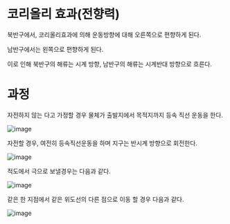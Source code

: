 # 코리올리 효과(전향력)

북반구에서, 코리올리효과에 의해 운동방향에 대해 오른쪽으로 편향하게 된다.

남반구에서는 왼쪽으로 편향하게 된다.

이로 인해 북반구의 해류는 시계 방향, 남반구의 해류는 시계반대 방향으로 흐른다.



# 과정

자전하지 않는 다고 가정할 경우 물체가 출발지에서 목적지까지 등속 직선 운동을 한다.

![image](https://user-images.githubusercontent.com/73323188/124386700-91cbbe80-dd16-11eb-96b3-9f674c22e092.png)



자전할 경우, 여전히 등속직선운동을 하며 지구는 반시계 방향으로 회전한다.

![image](https://user-images.githubusercontent.com/73323188/124386663-65b03d80-dd16-11eb-80dd-9b2038f9b409.png)

적도에서 극으로 보낼경우는 다음과 같다.

![image](https://user-images.githubusercontent.com/73323188/124386750-cd668880-dd16-11eb-88ed-4f3304fbb1f5.png)

같은 한 지점에서 같은 위도선의 다른 점으로 이동 할 경우 다음과 같다.

![image](https://user-images.githubusercontent.com/73323188/124387255-c04a9900-dd18-11eb-8561-e2aac682e06f.png)
